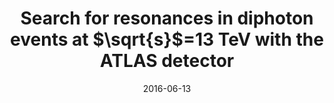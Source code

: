 ---
title: "Search for resonances in diphoton events at $\\sqrt{s}$=13 TeV with the ATLAS detector"
date: 2016-06-13
venue: JHEP 09 (2016) 001
link: https://doi.org/10.1007/JHEP09(2016)001
inspire_id: 1469066
---